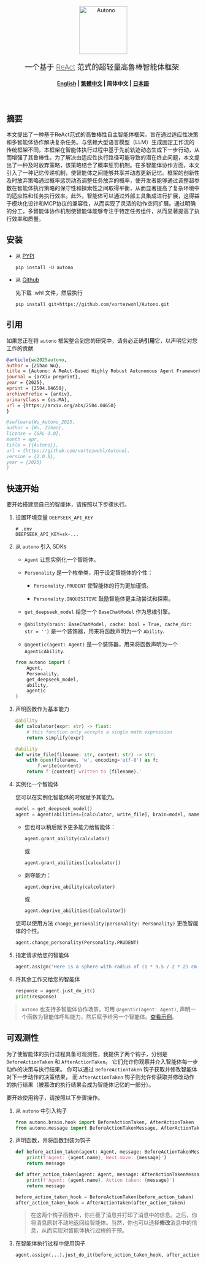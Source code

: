 <div align="center">
    <p>
        <img src="https://github.com/vortezwohl/Autono/releases/download/autono_icon/autono_logo.png" alt="Autono" height="125">
    </p>
    <p style="font-weight: 200; font-size: 19px">
        一个基于 <a href="https://arxiv.org/abs/2210.03629">ReAct</a> 范式的超轻量高鲁棒智能体框架.
    </p>
</div>

<h4 align="center">
    <p>
        <a href="https://github.com/vortezwohl/Autono/blob/main/README.md">English</a> |
        <a href="https://github.com/vortezwohl/Autono/blob/main/i18n/README_zh-hant.md">繁體中文</a> |
        <b>简体中文</b> |
         <a href="https://github.com/vortezwohl/Autono/blob/main/i18n/README_ja-jp.md">日本語</a>
    </p>
</h4>

<h5></br></h5>

## 摘要

本文提出了一种基于ReAct范式的高鲁棒性自主智能体框架，旨在通过适应性决策和多智能体协作解决复杂任务。与依赖大型语言模型（LLM）生成固定工作流的传统框架不同，本框架在智能体执行过程中基于先前轨迹动态生成下一步行动，从而增强了其鲁棒性。为了解决由适应性执行路径可能导致的潜在终止问题，本文提出了一种及时放弃策略，该策略结合了概率惩罚机制。在多智能体协作方面，本文引入了一种记忆传递机制，使智能体之间能够共享并动态更新记忆。框架的创新性及时放弃策略通过概率惩罚动态调整任务放弃的概率，使开发者能够通过调整超参数在智能体执行策略的保守性和探索性之间取得平衡，从而显著提高了复杂环境中的适应性和任务执行效率。此外，智能体可以通过外部工具集成进行扩展，这得益于模块化设计和MCP协议的兼容性，从而实现了灵活的动作空间扩展。通过明确的分工，多智能体协作机制使智能体能够专注于特定任务组件，从而显著提高了执行效率和质量。

## 安装

- 从 [PYPI](https://pypi.org/project/autono/)

    ```shell
    pip install -U autono
    ```

- 从 [Github](https://github.com/vortezwohl/Autono/releases)

    先下载 .whl 文件，然后执行

    ```shell
    pip install git+https://github.com/vortezwohl/Autono.git
    ```

## 引用

如果您正在将 `autono` 框架整合到您的研究中，请务必正确**引用**它，以声明它对您工作的贡献.

```bibtex
@article{wu2025autono,
author = {Zihao Wu},
title = {Autono: A ReAct-Based Highly Robust Autonomous Agent Framework},
journal = {arXiv preprint},
year = {2025},
eprint = {2504.04650},
archivePrefix = {arXiv},
primaryClass = {cs.MA},
url = {https://arxiv.org/abs/2504.04650}
}
```
```bibtex
@software{Wu_Autono_2025,
author = {Wu, Zihao},
license = {GPL-3.0},
month = apr,
title = {{Autono}},
url = {https://github.com/vortezwohl/Autono},
version = {1.0.0},
year = {2025}
}
```

## 快速开始

要开始搭建您自己的智能体，请按照以下步骤执行。

1. 设置环境变量 `DEEPSEEK_API_KEY`

    ```
    # .env
    DEEPSEEK_API_KEY=sk-...
    ```

2. 从 `autono` 引入 SDKs

    - `Agent` 让您实例化一个智能体。

    - `Personality` 是一个枚举类，用于设定智能体的个性：

        - `Personality.PRUDENT` 使智能体的行为更加谨慎。

        - `Personality.INQUISITIVE` 鼓励智能体更主动尝试和探索。

    - `get_deepseek_model` 给您一个 `BaseChatModel` 作为思维引擎。

    - `@ability(brain: BaseChatModel, cache: bool = True, cache_dir: str = '')` 是一个装饰器，用来将函数声明为一个 `Ability`.

    - `@agentic(agent: Agent)` 是一个装饰器，用来将函数声明为一个  `AgenticAbility`.

    ```python
    from autono import (
        Agent,
        Personality,
        get_deepseek_model,
        ability,
        agentic
    )
    ```

3. 声明函数作为基本能力

    ```python
    @ability
    def calculator(expr: str) -> float:
        # this function only accepts a single math expression
        return simplify(expr)

    @ability
    def write_file(filename: str, content: str) -> str:
        with open(filename, 'w', encoding='utf-8') as f:
            f.write(content)
        return f'{content} written to {filename}.'
    ```

4. 实例化一个智能体

    您可以在实例化智能体的时候赋予其能力。

    ```python
    model = get_deepseek_model()
    agent = Agent(abilities=[calculator, write_file], brain=model, name='Autono', personality=Personality.INQUISITIVE)
    ```

    - 您也可以稍后赋予更多能力给智能体：

        ```python
        agent.grant_ability(calculator)
        ```

        或

        ```python
        agent.grant_abilities([calculator])
        ```

    - 剥夺能力：

        ```python
        agent.deprive_ability(calculator)
        ```

        或

        ```python
        agent.deprive_abilities([calculator])
        ```
    
    您可以使用方法 `change_personality(personality: Personality)` 更改智能体的个性。

    ```python
    agent.change_personality(Personality.PRUDENT)
    ```

5. 指定请求给您的智能体

    ```python
    agent.assign("Here is a sphere with radius of (1 * 9.5 / 2 * 2) cm and pi here is 3.14159, find the area and volume respectively then write the results into a file called 'result.txt'.")
    ```

6. 将其余工作交给您的智能体

    ```python
    response = agent.just_do_it()
    print(response)
    ```

> `autono` 也支持多智能体协作场景，可用 `@agentic(agent: Agent)`, 声明一个函数为智能体呼叫能力，然后赋予给另一个智能体。[查看示例](https://github.com/vortezwohl/Autono/blob/main/demo/multi_agent.py)。

## 可观测性

为了使智能体的执行过程具备可观测性，我提供了两个钩子，分别是 `BeforeActionTaken` 和 `AfterActionTaken`。
它们允许你观察并介入智能体每一步动作的决策与执行结果。
你可以通过 `BeforeActionTaken` 钩子获取并修改智能体对下一步动作的决策结果，
而 `AfterActionTaken` 钩子则允许你获取并修改动作的执行结果（被篡改的执行结果会成为智能体记忆的一部分）。

要开始使用钩子，请按照以下步骤操作。

1. 从 `autono` 中引入钩子

    ```python
    from autono.brain.hook import BeforeActionTaken, AfterActionTaken
    from autono.message import BeforeActionTakenMessage, AfterActionTakenMessage
    ```

2. 声明函数，并将函数封装为钩子

    ```python
    def before_action_taken(agent: Agent, message: BeforeActionTakenMessage):
        print(f'Agent: {agent.name}, Next move: {message}')
        return message

    def after_action_taken(agent: Agent, message: AfterActionTakenMessage):
        print(f'Agent: {agent.name}, Action taken: {message}')
        return message

    before_action_taken_hook = BeforeActionTaken(before_action_taken)
    after_action_taken_hook = AfterActionTaken(after_action_taken)
    ```

    > 在这两个钩子函数中，你拦截了消息并打印了消息中的信息。之后，你将消息原封不动地返回给智能体。当然，你也可以选择**修改**消息中的信息，从而实现对智能体执行过程的干预。

3. 在智能体执行过程中使用钩子

    ```python
    agent.assign(...).just_do_it(before_action_taken_hook, after_action_taken_hook)
    ```
